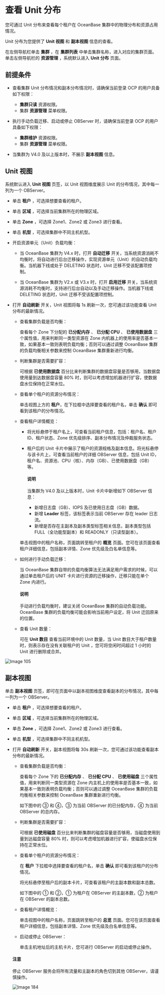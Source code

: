 # 查看 Unit 分布

您可通过 Unit 分布来查看每个租户在 OceanBase 集群中的物理分布和资源占用情况。

Unit 分布为您提供了 **Unit 视图** 和 **副本视图** 信息的查看。

在左侧导航栏单击 **集群** ，在 **集群列表** 中单击集群名称，进入对应的集群页面。单击左侧导航栏的 **资源管理** ，系统默认进入 **Unit 分布** 页面。

## 前提条件

* 查看集群 Unit 分布情况和副本分布情况时，请确保当前登录 OCP 的用户具备如下权限：

  * **集群只读** 资源权限。
  * 集群 **资源管理** 菜单权限。

* 执行手动负载迁移、启动或停止 OBServer 时，请确保当前登录 OCP 的用户具备如下权限：

  * **集群维护** 资源权限。
  * 集群 **资源管理** 菜单权限。

* 当集群为 V4.0 及以上版本时，不展示 <strong>副本视图</strong> 信息。

## Unit 视图

系统默认进入 **Unit 视图** 页签，以 Unit 视图维度展示 Unit 的分布情况，其中每一列为一个 OBServer。

* 单击 **租户** ，可选择想要查看的租户。

* 单击 **区域** ，可选择当前集群所在的物理区域。

* 单击 **Zone** ，可选择 Zone1、Zone2 或 Zone3 进行查看。

* 单击 **机型** ，可选择集群中不同主机机型。

* 开启资源单元（Unit）负载均衡：

  * 当 OceanBase 集群为 V4.x 时，打开 **自动迁移** 开关，当系统资源消耗不均衡时，将自动进行后台迁移操作，实现资源单元（Unit）的自动负载均衡。当机器下线或处于 DELETING 状态时，Unit 迁移不受该配置项控制。

  * 当 OceanBase 集群为 V2.x 或 V3.x 时，打开 **启用迁移** 开关，当系统资源消耗不均衡时，支持进行后台自动以及手动迁移操作。当机器下线或 DELETING 状态时，Unit 迁移不受该配置项控制。

* 打开 **自动刷新** 开关，Unit 视图将每 1s 刷新一次，您可通过该功能查看 Unit 分布的最新情况。

  * 查看集群负载是否均衡：

    查看每个 Zone 下分配的 **已分配内存** 、 **已分配 CPU** 、 **已使用数据盘** 三个属性值，用来判断同一类型资源在 Zone 内机器上的使用率是否基本一致，如果基本一致则表明负载均衡；否则可以通过调整 OceanBase 集群的负载均衡相关参数来控制 OceanBase 集群重新进行均衡。

  * 判断集群是否需要扩容：

    可根据 **已使用数据盘** 百分比来判断集群的数据盘容量是否够用，当数据盘使用量到达数据盘容量 80% 时，则可以考虑增加机器进行扩容，使数据盘水位保持在正常水位。

  * 查看单个租户的资源分布情况：

    单击视图上方的 **租户**，在下拉框中选择要查看的租户名，单击 **确认** 即可看到该租户的分布情况。

  * 查看租户详情概览：

    * 将光标悬停于租户名上，可查看当前租户信息，包括：租户名、租户 ID、租户状态、Zone 优先级排序、副本分布情况及仲裁服务状态。
    * 租户后的 Unit 卡片中展示了租户的资源规格及副本信息。将光标悬停与该卡片上，可查看当前租户的详细 OBServer 信息，包括 Unit ID，租户名、资源池、CPU（核）、内存（GB）、已使用数据盘（GB）等。

        <main id="notice" type='explain'>
        <h4>说明</h4>
        <p>当集群为 V4.0 及以上版本时，Unit 卡片中新增如下 OBServer 信息：<ul><li>新增日志盘（GB）、IOPS 及已使用日志盘（GB）数据。</li><li>新增 <b>Leader</b> 标签，该标签表示当前 OBServer 存在 leader 日志流。</li><li>新增是否存在主副本及副本类型标签相关信息，副本类型包括 FULL（全功能型副本）和 READONLY（只读型副本）。</li></ul></p>
        </main>

    单击视图中的租户名称，页面跳转至租户的 **概览** 页面。您可在该页面查看租户详细信息，包括副本详情、Zone 优先级及白名单信息等。

  * 如何进行手动负载迁移：

    当 OceanBase 集群自带的负载均衡算法无法满足用户需求的时候，可以通过单击租户后的 UNIT 卡片进行资源的迁移操作，迁移只能在单个 Zone 内进行。

    <main id="notice" type='explain'>
    <h4>说明</h4>
    <p>手动进行负载均衡时，建议关闭 OceanBase 集群的自动负载功能。OceanBase 集群的负载均衡可能会影响当前用户设定，将 Unit 迁回原来的位置。</p>
    </main>

  * 查看 Unit 数量：
  
      可在 **Unit 数目** 查看当前环境中的 Unit 数量，当 Unit 数目大于租户数量时，则表示存在没有关联租户的 Unit ，您可将空闲时间超过 1 小时的 Unit 进行删除或合并。

![Image 105](https://obbusiness-private.oss-cn-shanghai.aliyuncs.com/doc/img/ocp/420/Unit%E5%88%86%E5%B8%83.png)

## 副本视图

单击 **副本视图** 页签，即可在页面中以副本视图维度查看副本的分布情况，其中每一列为一个 OBServer。

* 单击 **租户** ，可选择想要查看的租户。

* 单击 **区域** ，可选择当前集群所在的物理区域。

* 单击 **Zone** ，可选择 Zone1、Zone2 或 Zone3 进行查看。

* 单击 **机型** ，可选择集群中不同主机机型。

* 打开 **自动刷新** 开关，副本视图将每 30s 刷新一次，您可通过该功能查看副本分布的最新情况。

  * 查看集群负载是否均衡：

    查看每个 Zone 下的 **已分配内存** 、 **已分配 CPU** 、 **已使用磁盘** 三个属性值，用来判断同一类型资源在 Zone 内主机上的使用率是否基本一致，如果基本一致则表明负载均衡；否则可以通过调整 OceanBase 集群的负载均衡相关参数来控制 OceanBase 集群重新进行均衡。

    如下图中的 ③ 和 ④，③ 为当前 OBServer 的已分配内存，④ 为当前 OBServer 的总内存。

  * 判断集群是否需要扩容：

    可根据 **已使用磁盘** 百分比来判断集群的磁盘容量是否够用，当磁盘使用到量到达磁盘容量 80% 时，则可以考虑增加机器进行扩容，使磁盘水位保持在正常水位。

  * 查看单个租户的资源分布情况：

    在 **租户** 下拉框中选择要查看的租户名，单击 **确认** 即可看到该租户的分布情况。

    将光标悬停至租户后的副本卡片，可查看该租户的主副本数和副本总数。

    如下图中的 ① 和 ②，① 为租户在 OBServer 的主副本数，② 为租户在 OBServer 的副本总数。

  * 查看租户详情概览：

    单击视图中的租户名称，页面跳转至租户的 **总览** 页面。您可在该页面查看租户详细信息，包括副本详情、Zone 优先级及白名单信息等。

  * 启动或停止 OBServer：

    单击主机地址后的主机卡片，您可进行 OBServer 的启动或停止操作。

   <main id="notice" type='notice'>
    <h4>注意</h4>
    <p>停止 OBServer 服务会将所有流量和主副本的角色切到其他 OBServer，请谨慎操作。</p>
   </main>

  ![Image 184](https://help-static-aliyun-doc.aliyuncs.com/assets/img/zh-CN/7548099461/p429893.png)
